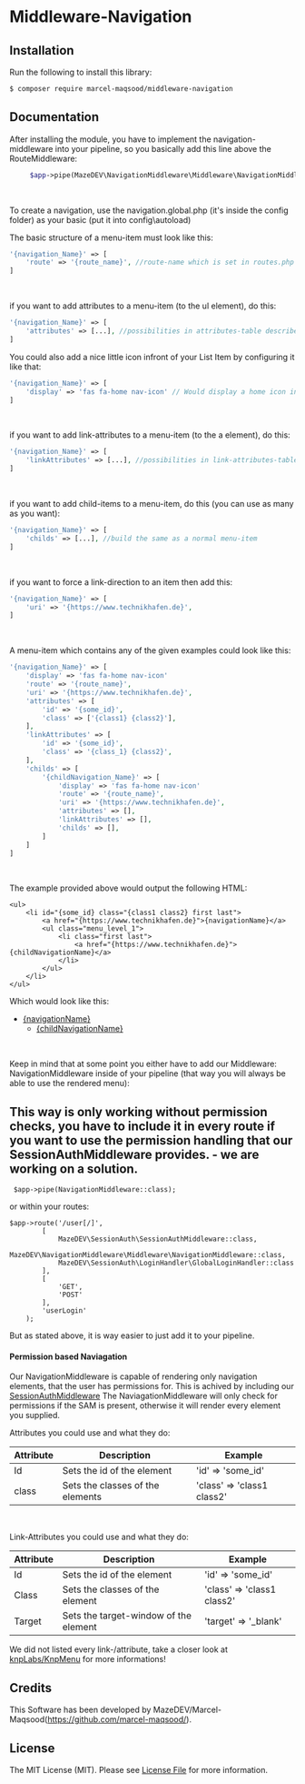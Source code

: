 # Middleware-Navigation


## Installation

Run the following to install this library:

```bash
$ composer require marcel-maqsood/middleware-navigation
```

## Documentation

After installing the module, you have to implement the navigation-middleware into your pipeline,
so you basically add this line above the RouteMiddleware:
```php
     $app->pipe(MazeDEV\NavigationMiddleware\Middleware\NavigationMiddleware::class);
```

<br/>

To create a navigation, use the navigation.global.php (it's inside the config folder)
as your basic (put it into config\autoload)

The basic structure of a menu-item must look like this:
```php
'{navigation_Name}' => [
    'route' => '{route_name}', //route-name which is set in routes.php
]
```

<br/>

if you want to add attributes to a menu-item (to the ul element), do this:
```php
'{navigation_Name}' => [
    'attributes' => [...], //possibilities in attributes-table described (at the bottom of the doc)
]
```

You could also add a nice little icon infront of your List Item by configuring it like that:
```php
'{navigation_Name}' => [
    'display' => 'fas fa-home nav-icon' // Would display a home icon infront of your link
]
```

<br/>

if you want to add link-attributes to a menu-item (to the a element), do this:
```php
'{navigation_Name}' => [
    'linkAttributes' => [...], //possibilities in link-attributes-table described (at the bottom of the doc)
]
```

<br/>

if you want to add child-items to a menu-item, do this (you can use as many as you want):
```php
'{navigation_Name}' => [
    'childs' => [...], //build the same as a normal menu-item
]
```

<br/>

if you want to force a link-direction to an item then add this:

```php
'{navigation_Name}' => [
    'uri' => '{https://www.technikhafen.de}',
]
```

<br/>

A menu-item which contains any of the given examples could look like this:
```php
'{navigation_Name}' => [
    'display' => 'fas fa-home nav-icon'
    'route' => '{route_name}',
    'uri' => '{https://www.technikhafen.de}',
    'attributes' => [
        'id' => '{some_id}',
        'class' => ['{class1} {class2}'],
    ],
    'linkAttributes' => [
        'id' => '{some_id}',
        'class' => '{class_1} {class2}',
    ],
    'childs' => [
        '{childNavigation_Name}' => [
            'display' => 'fas fa-home nav-icon'
            'route' => '{route_name}',
            'uri' => '{https://www.technikhafen.de}',
            'attributes' => [],
            'linkAttributes' => [],
            'childs' => [],
        ]
    ]
]
```

<br/>

The example provided above would output the following HTML:
```
<ul>
    <li id="{some_id} class="{class1 class2} first last">
        <a href="{https://www.technikhafen.de}">{navigationName}</a>
        <ul class="menu_level_1">
            <li class="first last">
                <a href="{https://www.technikhafen.de}">{childNavigationName}</a>
            </li>
        </ul>
    </li>
</ul>
```

Which would look like this:
<ul>
    <li id="{some_id}" class="{class1 class2} first last">
        <a href="{https://www.technikhafen.de}">
            <i class="fas fa-tachometer-alt nav-icon"></i>
            {navigationName}
        </a>
        <ul class="menu_level_1">
            <li class="first last">
                <a href="{https://www.technikhafen.de}">
                    <i class="fas fa-tachometer-alt nav-icon"></i>
                    {childNavigationName}
                </a>
            </li>
        </ul>
    </li>
</ul>

<br/>

Keep in mind that at some point you either have to add our Middleware: NavigationMiddleware inside of your pipeline (that way you will always be able to use the rendered menu):
## This way is only working without permission checks, you have to include it in every route if you want to use the permission handling that our SessionAuthMiddleware provides. - we are working on a solution. ##
```
 $app->pipe(NavigationMiddleware::class);
```

or within your routes:

```
$app->route('/user[/]',
        [
            MazeDEV\SessionAuth\SessionAuthMiddleware::class,
            MazeDEV\NavigationMiddleware\Middleware\NavigationMiddleware::class,
            MazeDEV\SessionAuth\LoginHandler\GlobalLoginHandler::class
        ],
        [
            'GET',
            'POST'
        ],
        'userLogin'
    );
```

But as stated above, it is way easier to just add it to your pipeline.


#### Permission based Naviagation ####
Our NavigationMiddleware is capable of rendering only navigation elements, that  the user has permissions for.
This is achived by including our [SessionAuthMiddleware](https://github.com/marcel-maqsood/Mezzio-Session-Auth-Middleware/)
The NaviagationMiddleware will only check for permissions if the SAM is present, otherwise it will render every element you supplied.


Attributes you could use and what they do:

|Attribute|Description|Example
|---------|-----------|-------|
|  Id     |  Sets the id of the element  |  'id' => 'some_id'
|  class  |  Sets the classes of the elements  |  'class' => 'class1 class2'|


<br/>

Link-Attributes you could use and what they do:

|Attribute|Description|Example
|---------|-----------|------|
|  Id     |  Sets the id of the element | 'id' => 'some_id'
|  Class  |  Sets the classes of the element  |  'class' => 'class1 class2'
|  Target |  Sets the target-window of the element  |  'target' => '_blank'


We did not listed every link-/attribute, take a closer look at [knpLabs/KnpMenu](https://github.com/KnpLabs/KnpMenu/) for more informations!



## Credits

This Software has been developed by MazeDEV/Marcel-Maqsood(https://github.com/marcel-maqsood/).


## License

The MIT License (MIT). Please see [License File](LICENSE.md) for more information.

